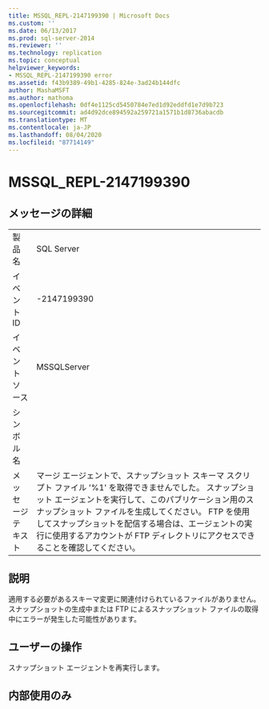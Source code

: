 ```yaml
---
title: MSSQL_REPL-2147199390 | Microsoft Docs
ms.custom: ''
ms.date: 06/13/2017
ms.prod: sql-server-2014
ms.reviewer: ''
ms.technology: replication
ms.topic: conceptual
helpviewer_keywords:
- MSSQL_REPL-2147199390 error
ms.assetid: f43b9389-49b1-4285-824e-3ad24b144dfc
author: MashaMSFT
ms.author: mathoma
ms.openlocfilehash: 0df4e1125cd5450784e7ed1d92eddfd1e7d9b723
ms.sourcegitcommit: ad4d92dce894592a259721a1571b1d8736abacdb
ms.translationtype: MT
ms.contentlocale: ja-JP
ms.lasthandoff: 08/04/2020
ms.locfileid: "87714149"
---
```

# <a name="mssql_repl-2147199390"></a>MSSQL_REPL-2147199390
    
## <a name="message-details"></a>メッセージの詳細  
  
|||  
|-|-|  
|製品名|SQL Server|  
|イベント ID|-2147199390|  
|イベント ソース|MSSQLServer|  
|シンボル名||  
|メッセージ テキスト|マージ エージェントで、スナップショット スキーマ スクリプト ファイル '%1' を取得できませんでした。 スナップショット エージェントを実行して、このパブリケーション用のスナップショット ファイルを生成してください。 FTP を使用してスナップショットを配信する場合は、エージェントの実行に使用するアカウントが FTP ディレクトリにアクセスできることを確認してください。|  
  
## <a name="explanation"></a>説明  
 適用する必要があるスキーマ変更に関連付けられているファイルがありません。 スナップショットの生成中または FTP によるスナップショット ファイルの取得中にエラーが発生した可能性があります。  
  
## <a name="user-action"></a>ユーザーの操作  
 スナップショット エージェントを再実行します。  
  
## <a name="internal-only"></a>内部使用のみ  
  
